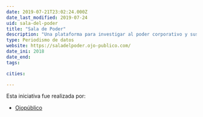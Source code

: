 ```yaml
---
date: 2019-07-21T23:02:24.000Z
date_last_modified: 2019-07-24
uid: sala-del-poder
title: "Sala de Poder"
description: "Una plataforma para investigar al poder corporativo y sus nexos con la corrupción en el Perú."
type: Periodismo de datos
website: https://saladelpoder.ojo-publico.com/
date_ini: 2018
date_end: 
tags:

cities: 

---
```


Esta iniciativa fue realizada por:

- [Ojopúblico](/organizaciones/ojo-publico)
